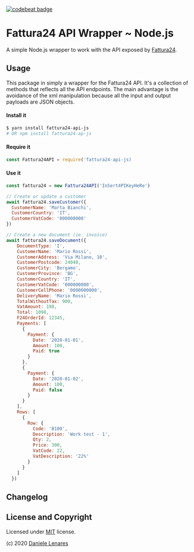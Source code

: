 [![codebeat badge](https://codebeat.co/badges/e475c336-c496-40ea-9f0f-955f34746915)](https://codebeat.co/projects/github-com-dnlnrs-fattura24-api-js-master)

# Fattura24 API Wrapper ~ Node.js
A simple Node.js wrapper to work with the API exposed by [Fattura24](https://www.fattura24.com/api-documentazione/).

## Usage
This package in simply a wrapper for the Fattura24 API. It's a collection of methods that reflects all the API endpoints. The main advantage is the avoidance of the xml manipulation because all the input and output payloads are JSON objects.

#### Install it
```bash
$ yarn install fattura24-api-js
# OR npm install fattura24-ap-js
```
#### Require it
```javascript
const Fattura24API = require('fattura24-api-js)
```

#### Use it
```javascript
const fattura24 = new Fattura24API('InSert4PIKeyHeRe')

// Create or update a customer
await fattura24.saveCustomer({
  CustomerName: 'Marta Bianchi',
  CustomerCountry: 'IT',
  CustomerVatCode: '000000000'
})

// Create a new document (ie. invoice)
await fattura24.saveDocument({
    DocumentType: 'I',
    CustomerName: 'Mario Rossi',
    CustomerAddress: 'Via Milano, 10',
    CustomerPostcode: 24040,
    CustomerCity: 'Bergamo',
    CustomerProvince: 'BG',
    CustomerCountry: 'IT',
    CustomerVatCode: '000000000',
    CustomerCellPhone: '0000000000',
    DeliveryName: 'Mario Rossi',
    TotalWithoutTax: 900,
    VatAmount: 198,
    Total: 1098,
    F24OrderId: 12345,
    Payments: [
      {
        Payment: {
          Date: '2020-01-01',
          Amount: 100,
          Paid: true
        }
      },
      {
        Payment: {
          Date: '2020-01-02',
          Amount: 100,
          Paid: false
        }
      }
    ],
    Rows: [
      {
        Row: {
          Code: 'B100',
          Description: 'Work test - 1',
          Qty: 2,
          Price: 300,
          VatCode: 22,
          VatDescription: '22%'
        }
      }
    ]
  })
```


## Changelog


## License and Copyright
Licensed under [MIT](http://www.opensource.org/licenses/mit-license.php) license.

(c) 2020 [Daniele Lenares](https://dnlnrs.dev)